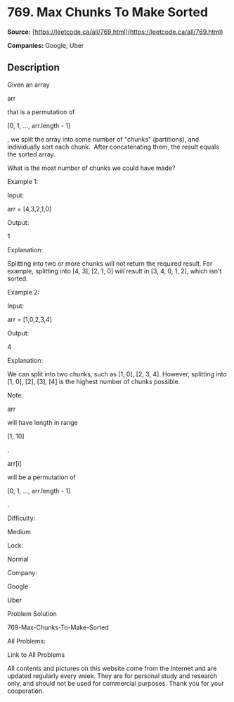 # 769. Max Chunks To Make Sorted

**Source:** [https://leetcode.ca/all/769.html](https://leetcode.ca/all/769.html)

**Companies:** Google, Uber

## Description

Given an array

arr

that is a permutation of

[0, 1, ..., arr.length -
        1]

, we split the array into some number of "chunks" (partitions), and
        individually sort each chunk.  After concatenating them, the result equals the
        sorted array.

What is the most number of chunks we could have made?

Example 1:

Input:

arr = [4,3,2,1,0]

Output:

1

Explanation:

Splitting into two or more chunks will not return the required result.
For example, splitting into [4, 3], [2, 1, 0] will result in [3, 4, 0, 1, 2], which isn't sorted.

Example 2:

Input:

arr = [1,0,2,3,4]

Output:

4

Explanation:

We can split into two chunks, such as [1, 0], [2, 3, 4].
However, splitting into [1, 0], [2], [3], [4] is the highest number of chunks possible.

Note:

arr

will have length in range

[1, 10]

.

arr[i]

will be a permutation of

[0, 1, ..., arr.length - 1]

.

Difficulty:

Medium

Lock:

Normal

Company:

Google

Uber

Problem Solution

769-Max-Chunks-To-Make-Sorted

All Problems:

Link to All Problems

All contents and pictures on this website come from the Internet and are updated regularly every week. They are for personal study and research only, and should not be used for commercial purposes. Thank you for your cooperation.

